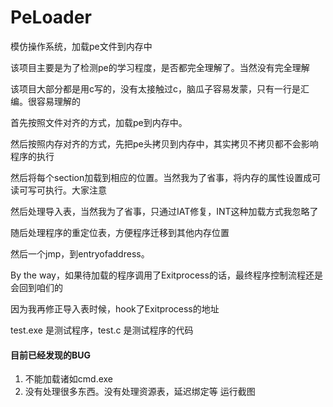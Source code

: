 # PeLoader
模仿操作系统，加载pe文件到内存中

该项目主要是为了检测pe的学习程度，是否都完全理解了。当然没有完全理解

该项目大部分都是用c写的，没有太接触过c，脑瓜子容易发蒙，只有一行是汇编。很容易理解的

首先按照文件对齐的方式，加载pe到内存中。

然后按照内存对齐的方式，先把pe头拷贝到内存中，其实拷贝不拷贝都不会影响程序的执行

然后将每个section加载到相应的位置。当然我为了省事，将内存的属性设置成可读可写可执行。大家注意

然后处理导入表，当然我为了省事，只通过IAT修复，INT这种加载方式我忽略了

随后处理程序的重定位表，方便程序迁移到其他内存位置

然后一个jmp，到entryofaddress。

By the way，如果待加载的程序调用了Exitprocess的话，最终程序控制流程还是会回到咱们的

因为我再修正导入表时候，hook了Exitprocess的地址

test.exe 是测试程序，test.c 是测试程序的代码

#### 目前已经发现的BUG
1. 不能加载诸如cmd.exe
2. 没有处理很多东西。没有处理资源表，延迟绑定等
运行截图


